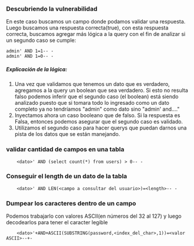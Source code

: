 ### Descubriendo la vulnerabilidad

En este caso buscamos un campo donde podamos validar una respuesta. Luego buscamos una respuesta correcta(true), con esta respuesta correcta, buscamos agregar más lógica a la query con el fin de analizar si un segundo caso se cumple:

    admin' AND 1=1-- -
    admin' AND 1=0-- -

##### Explicación de la lógica:

1. Una vez que validamos que tenemos un dato que es verdadero, agregamos a la query un boolean que sea verdadero. Si esto no resulta falso podemos inferir que el segundo caso (el boolean) está siendo analizado puesto que si tomara todo lo ingresado como un dato completo ya no tendríamos "admin" como dato sino "admin' and...."
2. Inyectamos ahora un caso booleano que de falso. Si la respuesta es Falsa, entonces podemos asegurar que el segundo caso es validado.
3. Utilizamos el segundo caso para hacer querys que puedan darnos una pista de los datos que se están manejando.

### validar cantidad de campos en una tabla

        <dato>' AND (select count(*) from users) > 0-- -

### Conseguir el length de un dato de la tabla

        <dato>' AND LEN(<campo a consultar del usuario>)=<length>-- -

### Dumpear los caracteres dentro de un campo
Podemos trabajarlo con valores ASCII(en números del 32 al 127) y luego decodearlos para tener el caracter legible

        <dato>'+AND+ASCII(SUBSTRING(password,<index_del_char>,1))=<valor ASCII>--+-
